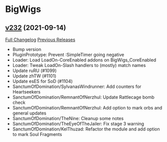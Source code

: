 # BigWigs

## [v232](https://github.com/BigWigsMods/BigWigs/tree/v232) (2021-09-14)
[Full Changelog](https://github.com/BigWigsMods/BigWigs/compare/v231.1...v232) [Previous Releases](https://github.com/BigWigsMods/BigWigs/releases)

- Bump version  
- PluginPrototype: Prevent :SimpleTimer going negative  
- Loader: Load LoadOn-CoreEnabled addons on BigWigs\_CoreEnabled  
- Loader: Tweak LoadOn-Slash handlers to (mostly) match names  
- Update ruRU (#1099)  
- Update zhTW (#1101)  
- Update esES for SoD (#1104)  
- SanctumOfDomination/SylvanasWindrunner: Add counters for Heartseekers  
- SanctumOfDomination/RemnantOfNerzhul: Update Rattlecage bomb check  
- SanctumOfDomination/RemnantOfNerzhul: Add option to mark orbs and general updates  
- SanctumOfDomination/TheNine: Cleanup some notes  
- SanctumOfDomination/TheEyeOfTheJailer: Fix stage 3 warning  
- SanctumOfDomination/KelThuzad: Refactor the module and add option to mark Soul Fragments  
